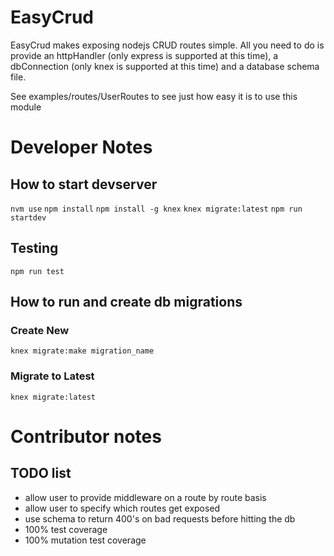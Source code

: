 # EasyCrud

EasyCrud makes exposing nodejs CRUD routes simple. All you need to do is provide an httpHandler (only express is supported at this time),  a dbConnection (only knex is supported at this time) and a database schema file.

See examples/routes/UserRoutes to see just how easy it is to use this module


# Developer Notes

## How to start devserver
```nvm use```
```npm install```
```npm install -g knex```
```knex migrate:latest```
```npm run startdev```

## Testing
```npm run test```

## How to run and create db migrations

### Create New
```knex migrate:make migration_name```

### Migrate to Latest
```knex migrate:latest```


# Contributor notes

## TODO list
- allow user to provide middleware on a route by route basis
- allow user to specify which routes get exposed
- use schema to return 400's on bad requests before hitting the db
- 100% test coverage
- 100% mutation test coverage